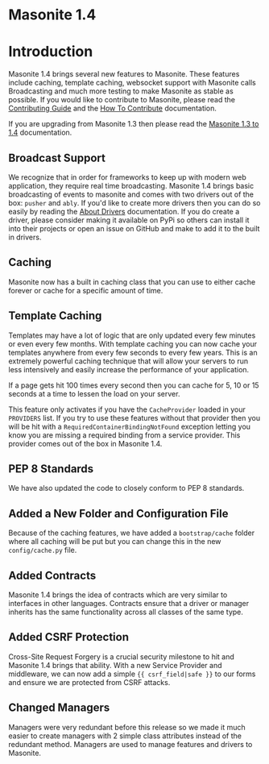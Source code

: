 # Masonite 1.4

# Introduction

Masonite 1.4 brings several new features to Masonite. These features include caching, template caching, websocket support with Masonite calls Broadcasting and much more testing to make Masonite as stable as possible. If you would like to contribute to Masonite, please read the [Contributing Guide](/todo-contributing.md) and the [How To Contribute](/how-to-contribute.md) documentation.

If you are upgrading from Masonite 1.3 then please read the [Masonite 1.3 to 1.4](/upgrade-guide/masonite-13-to-14.md) documentation.

## Broadcast Support

We recognize that in order for frameworks to keep up with modern web application, they require real time broadcasting. Masonite 1.4 brings basic broadcasting of events to masonite and comes with two drivers out of the box: `pusher` and `ably`. If you'd like to create more drivers then you can do so easily by reading the [About Drivers](/managers-and-drivers/about-drivers.md) documentation. If you do create a driver, please consider making it available on PyPi so others can install it into their projects or open an issue on GitHub and make to add it to the built in drivers.

## Caching

Masonite now has a built in caching class that you can use to either cache forever or cache for a specific amount of time.

## Template Caching

Templates may have a lot of logic that are only updated every few minutes or even every few months. With template caching you can now cache your templates anywhere from every few seconds to every few years. This is an extremely powerful caching technique that will allow your servers to run less intensively and easily increase the performance of your application.

If a page gets hit 100 times every second then you can cache for 5, 10 or 15 seconds at a time to lessen the load on your server.

This feature only activates if you have the `CacheProvider` loaded in your `PROVIDERS` list. If you try to use these features without that provider then you will be hit with a `RequiredContainerBindingNotFound` exception letting you know you are missing a required binding from a service provider. This provider comes out of the box in Masonite 1.4.

## PEP 8 Standards

We have also updated the code to closely conform to PEP 8 standards.

## Added a New Folder and Configuration File

Because of the caching features, we have added a `bootstrap/cache` folder where all caching will be put but you can change this in the new `config/cache.py` file.

 ## Added Contracts
 
 Masonite 1.4 brings the idea of contracts which are very similar to interfaces in other languages. Contracts ensure that a driver or manager inherits has the same functionality across all classes of the same type.
 
 ## Added CSRF Protection
 
 Cross-Site Request Forgery is a crucial security milestone to hit and Masonite 1.4 brings that ability. With a new Service Provider and middleware, we can now add a simple `{{ csrf_field|safe }}` to our forms and ensure we are protected from CSRF attacks.
 
 ## Changed Managers
 
 Managers were very redundant before this release so we made it much easier to create managers with 2 simple class attributes instead of the redundant method. Managers are used to manage features and drivers to Masonite.
 
 
 
 
 
 
 